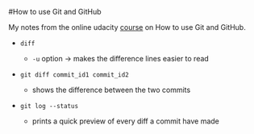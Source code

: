 #How to use Git and GitHub

My notes from the online udacity [course](https://www.udacity.com/course/viewer#!/c-ud775/l-2980038599/e-2960778927/m-2960778928) on How to use Git and GitHub.

- `diff`
    - `-u` option -> makes the difference lines easier to read

- `git diff commit_id1 commit_id2`
    - shows the difference between the two commits

- `git log --status`
    - prints a quick preview of every diff a commit have made


